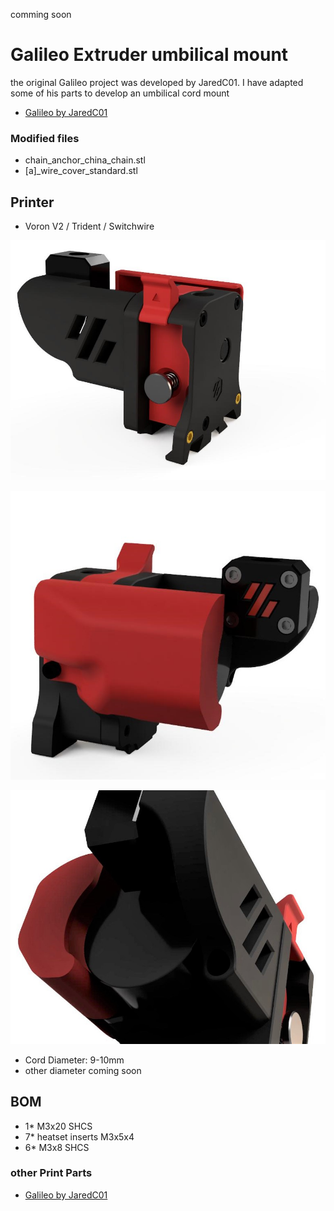 comming soon

# Galileo Extruder umbilical mount

the original Galileo project was developed by JaredC01. I have adapted some of his parts to develop an umbilical cord mount
- [Galileo by JaredC01](https://github.com/JaredC01/Galileo)

### Modified files
- chain_anchor_china_chain.stl
- [a]_wire_cover_standard.stl

## Printer
- Voron V2 / Trident / Switchwire

![Front](https://github.com/DeBau/VoronMods/blob/main/Galileo%20Extruder%20umbilical%20mount/Pics/view01.jpg?raw=true)

![Pic](https://github.com/DeBau/VoronMods/blob/main/Galileo%20Extruder%20umbilical%20mount/Pics/view02.jpg?raw=true)

![Pic](https://github.com/DeBau/VoronMods/blob/main/Galileo%20Extruder%20umbilical%20mount/Pics/view03.jpg?raw=true)

- Cord Diameter: 9-10mm
- other diameter coming soon

## BOM 
   - 1* M3x20 SHCS  
   - 7* heatset inserts M3x5x4
   - 6* M3x8 SHCS
### other Print Parts 
- [Galileo by JaredC01](https://github.com/JaredC01/Galileo)
